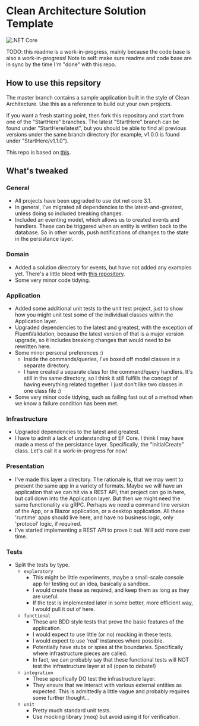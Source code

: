 # Clean Architecture Solution Template

![.NET Core](https://github.com/bcraig83/CleanArchitecture/workflows/.NET%20Core/badge.svg)

TODO: this readme is a work-in-progress, mainly because the code base is also a work-in-progress! Note to self: make sure readme and code base are in sync by the time I'm "done" with this repo.

## How to use this repsitory

The master branch contains a sample application built in the style of Clean Architecture. Use this as a reference to build out your own projects.

If you want a fresh starting point, then fork this repository and start from one of the "StartHere" branches. The latest "StartHere" branch can be found under "StartHere/latest", but you should be able to find all previous versions under the same branch directory (for example, v1.0.0 is found under "StartHere/v1.1.0").


This repo is based on [this](https://github.com/jasontaylordev/CleanArchitecture).

## What's tweaked

### General

- All projects have been upgraded to use dot net core 3.1.
- In general, I've migrated all dependencies to the latest-and-greatest, unless doing so included breaking changes.
- Included an eventing model, which allows us to created events and handlers. These can be triggered when an entity is written back to the database. So in other words, push notifications of changes to the state in the persistance layer.

### Domain

- Added a solution directory for events, but have not added any examples yet. There's a little bleed with [this repository](https://github.com/ardalis/CleanArchitecture).
- Some very minor code tidying.

### Application

- Added some additional unit tests to the unit test project, just to show how you might unit test some of the individual classes within the Application layer.
- Upgraded dependencies to the latest and greatest, with the exception of FluentValidation, because the latest version of that is a major version upgrade, so it includes breaking changes that would need to be rewritten here.
- Some minor personal preferences :)
    - Inside the commands/queries, I've boxed off model classes in a separate directory.
    - I have created a separate class for the command/query handlers. It's still in the same directory, so I think it still fulfills the concept of having everything related together. I just don't like two classes in one class file :)
- Some very minor code tidying, such as failing fast out of a method when we know a failure condition has been met.

### Infrastructure

- Upgraded dependencies to the latest and greatest.
- I have to admit a lack of understanding of EF Core. I think I may have made a mess of the persistance layer. Specifically,  the "InitialCreate" class. Let's call it a work-in-progress for now! 

### Presentation

- I've made this layer a directory. The rationale is, that we may went to present the same app in a variety of formats. Maybe we will have an application that we can hit via a REST API, that project can go in here, but call down into the Application layer. But then we might need the same functionality via gRPC. Perhaps we need a command line version of the App, or a Blazor application, or a desktop application. All these 'runtime' apps should live here, and have no business logic, only 'protocol' logic, if required.
- I've started implementing a REST API to prove it out. Will add more over time.

### Tests

- Split the tests by type.
    - `exploratory`
        - This might be little experiments, maybe a small-scale console app for testing out an idea, basically a sandbox.
        - I would create these as required, and keep them as long as they are useful.
        - If the test is implemented later in some better, more efficient way, I would pull it out of here.
    - `functional`
        - These are BDD style tests that prove the basic features of the application.
        - I would expect to use little (or no) mocking in these tests.
        - I would expect to use 'real' instances where possible.
        - Potentially have stubs or spies at the boundaries. Specifically where infrastructure pieces are called.
        - In fact, we can probably say that these functional tests will NOT test the infrastructure layer at all (open to debate!)
    - `integration`
        - These specifically DO test the infrastructure layer.
        - They ensure that we interact with various external entities as expected. This is admittedly a little vague and probably requires some further thought...
    - `unit`
        - Pretty much standard unit tests.
        - Use mocking library (moq) but avoid using it for verification.

